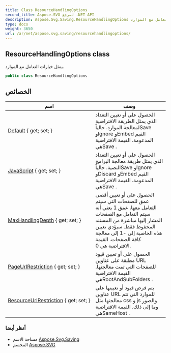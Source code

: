 ```yaml
---
title: Class ResourceHandlingOptions
second_title: Aspose.SVG لمرجع .NET API
description: Aspose.Svg.Saving.ResourceHandlingOptions فصل. يمثل خيارات التعامل مع الموارد.
type: docs
weight: 3650
url: /ar/net/aspose.svg.saving/resourcehandlingoptions/
---
```

## ResourceHandlingOptions class

يمثل خيارات التعامل مع الموارد.

```csharp
public class ResourceHandlingOptions
```

## الخصائص

| اسم | وصف |
| --- | --- |
| [Default](../../aspose.svg.saving/resourcehandlingoptions/default/) { get; set; } | الحصول على أو تعيين التعداد الذي يمثل الطريقة الافتراضية لمعالجة الموارد. حالياًSave وIgnore وEmbed القيم المدعومة. القيمة الافتراضية هيSave . |
| [JavaScript](../../aspose.svg.saving/resourcehandlingoptions/javascript/) { get; set; } | الحصول على أو تعيين التعداد الذي يمثل طريقة معالجة البرامج النصية. حالياًSave وIgnore وDiscard وEmbed القيم المدعومة. القيمة الافتراضية هيSave . |
| [MaxHandlingDepth](../../aspose.svg.saving/resourcehandlingoptions/maxhandlingdepth/) { get; set; } | الحصول على أو تعيين أقصى عمق للصفحات التي سيتم التعامل معها. عمق 1 يعني أنه سيتم التعامل مع الصفحات المشار إليها مباشرة من المستند المحفوظ فقط. سيؤدي تعيين هذه الخاصية إلى -1 إلى معالجة كافة الصفحات. القيمة الافتراضية هي 0. |
| [PageUrlRestriction](../../aspose.svg.saving/resourcehandlingoptions/pageurlrestriction/) { get; set; } | الحصول على أو تعيين قيود مطبقة على عناوين URL للصفحات التي تمت معالجتها. القيمة الافتراضية هيRootAndSubFolders . |
| [ResourceUrlRestriction](../../aspose.svg.saving/resourcehandlingoptions/resourceurlrestriction/) { get; set; } | يتم فرض قيود أو تعيينها على عناوين URL للموارد التي تتم معالجتها مثل css و js والصور وما إلى ذلك. القيمة الافتراضية هيSameHost . |

### أنظر أيضا

* مساحة الاسم [Aspose.Svg.Saving](../../aspose.svg.saving/)
* المجسم [Aspose.SVG](../../)


